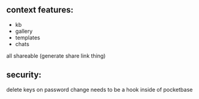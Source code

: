 ## context features:

- kb
- gallery
- templates
- chats

all shareable (generate share link thing)

## security:

delete keys on password change needs to be a hook inside of pocketbase
